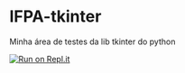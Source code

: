 # IFPA-tkinter

<p>Minha área de testes da lib tkinter do python</p>

[![Run on Repl.it](https://repl.it/badge/github/vitorkoch/IFPA-tkinter)](https://repl.it/github/vitorkoch/IFPA-tkinter)
